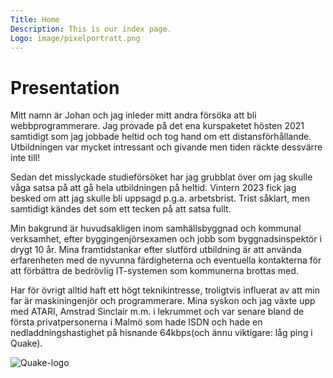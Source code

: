 ```yaml
---
Title: Home
Description: This is our index page.
Logo: image/pixelportratt.png
---
```


Presentation
==========================

Mitt namn är Johan och jag inleder mitt andra försöka att bli webbprogrammerare. Jag provade på det ena kurspaketet hösten 2021 samtidigt som jag jobbade heltid och tog hand om ett distansförhållande. Utbildningen var mycket intressant och givande men tiden räckte dessvärre inte till!

Sedan det misslyckade studieförsöket har jag grubblat över om jag skulle våga satsa på att gå hela utbildningen på heltid. Vintern 2023 fick jag besked om att jag skulle bli uppsagd p.g.a. arbetsbrist. Trist såklart, men samtidigt kändes det som ett tecken på att satsa fullt.

Min bakgrund är huvudsakligen inom samhällsbyggnad och kommunal verksamhet, efter byggingenjörsexamen och jobb som byggnadsinspektör i drygt 10 år. Mina framtidstankar efter slutförd utbildning är att använda erfarenheten med de nyvunna färdigheterna och eventuella kontakterna för att förbättra de bedrövlig IT-systemen som kommunerna brottas med.

Har för övrigt alltid haft ett högt teknikintresse, troligtvis influerat av att min far är maskiningenjör och programmerare. Mina syskon och jag växte upp med ATARI, Amstrad Sinclair m.m. i lekrummet och var senare bland de första privatpersonerna i Malmö som hade ISDN och hade en nedladdningshastighet på hisnande 64kbps(och ännu viktigare: låg ping i Quake).

![Quake-logo](image/Quake.png)
